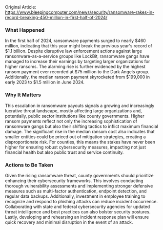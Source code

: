 Original Article: https://www.bleepingcomputer.com/news/security/ransomware-rakes-in-record-breaking-450-million-in-first-half-of-2024/

### What Happened

In the first half of 2024, ransomware payments surged to nearly $460 million, indicating that this year might break the previous year's record of $1.1 billion. Despite disruptive law enforcement actions against large ransomware-as-a-service groups like LockBit, ransomware gangs have managed to increase their earnings by targeting larger organizations for higher ransoms. The alarming rise is further evidenced by the highest ransom payment ever recorded at $75 million to the Dark Angels group. Additionally, the median ransom payment skyrocketed from $199,000 in early 2023 to $1.5 million in June 2024.

### Why It Matters

This escalation in ransomware payouts signals a growing and increasingly lucrative threat landscape, mostly affecting large organizations and, potentially, public sector institutions like county governments. Higher ransom payments reflect not only the increasing sophistication of ransomware gangs but also their shifting tactics to inflict maximum financial damage. The significant rise in the median ransom cost also indicates that smaller entities could be priced out of mitigation strategies, creating a disproportionate risk. For counties, this means the stakes have never been higher for ensuring robust cybersecurity measures, impacting not just financial health but also public trust and service continuity.

### Actions to Be Taken

Given the rising ransomware threat, county governments should prioritize enhancing their cybersecurity frameworks. This involves conducting thorough vulnerability assessments and implementing stronger defensive measures such as multi-factor authentication, endpoint detection, and regular data backups. Additionally, investment in employee training to recognize and respond to phishing attacks can reduce incident occurrence. Collaborating with state and federal cybersecurity agencies for updated threat intelligence and best practices can also bolster security postures. Lastly, developing and rehearsing an incident response plan will ensure quick recovery and minimal disruption in the event of an attack.